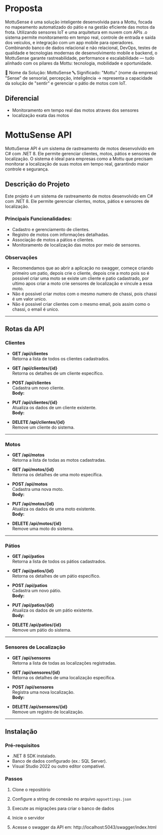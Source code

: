 # Proposta

MottuSense é uma solução inteligente desenvolvida para a Mottu, focada no mapeamento automatizado do pátio e na gestão eficiente das motos da frota.
Utilizando sensores IoT e uma arquitetura em nuvem com APIs .o sistema permite monitoramento em tempo real, controle de entrada e saída dos veículos, e integração com um app mobile para operadores.
Combinando banco de dados relacional e não relacional, DevOps, testes de qualidade e tecnologias modernas de desenvolvimento mobile e backend, o MottuSense garante rastreabilidade, performance e escalabilidade — tudo alinhado com os pilares da Mottu: tecnologia, mobilidade e oportunidade.

🛵 Nome da Solução: MottuSense
🔤 Significado:
"Mottu" (nome da empresa)
"Sense" de sensorial, percepção, inteligência → representa a capacidade da solução de "sentir" e gerenciar o pátio de motos com IoT.

## Diferencial

- Monitoramento em tempo real das motos atraves dos sensores
- localização exata das motos


# MottuSense API

MottuSense API é um sistema de rastreamento de motos desenvolvido em C# com .NET 8. Ele permite gerenciar clientes, motos, pátios e sensores de localização. O sistema é ideal para empresas como a Mottu que precisam monitorar a localização de suas motos em tempo real, garantindo maior controle e segurança.


## Descrição do Projeto
Este projeto é um sistema de rastreamento de motos desenvolvido em C# com .NET 8. Ele permite gerenciar clientes, motos, pátios e sensores de localização.
### Principais Funcionalidades:
- Cadastro e gerenciamento de clientes.
- Registro de motos com informações detalhadas.
- Associação de motos a pátios e clientes.
- Monitoramento de localização das motos por meio de sensores.
### Observações 
- Recomendamos que ao abrir a aplicação no swagger, começe criando primeiro um patio, depois crie o cliente, depois crie a moto pois so é possivel criar uma moto se existe um cliente e patio cadastrado, por ultimo apos criar a moto crie sensores de localização e vincule a essa moto.
- Não é possivel criar motos com o mesmo numero de chassi, pois chassi é um valor unico.
- Não é possivel criar clientes com o mesmo email, pois assim como o chassi, o email é unico.
---

## Rotas da API

### **Clientes**
- **GET /api/clientes**  
  Retorna a lista de todos os clientes cadastrados.

- **GET /api/clientes/{id}**  
  Retorna os detalhes de um cliente específico.

- **POST /api/clientes**  
  Cadastra um novo cliente.  
  **Body:**

- **PUT /api/clientes/{id}**  
  Atualiza os dados de um cliente existente.  
  **Body:**  

- **DELETE /api/clientes/{id}**  
  Remove um cliente do sistema.

---

### **Motos**
- **GET /api/motos**  
  Retorna a lista de todas as motos cadastradas.

- **GET /api/motos/{id}**  
  Retorna os detalhes de uma moto específica.

- **POST /api/motos**  
  Cadastra uma nova moto.  
  **Body:**
  
- **PUT /api/motos/{id}**  
  Atualiza os dados de uma moto existente.  
  **Body:**

- **DELETE /api/motos/{id}**  
  Remove uma moto do sistema.

---

### **Pátios**
- **GET /api/patios**  
  Retorna a lista de todos os pátios cadastrados.

- **GET /api/patios/{id}**  
  Retorna os detalhes de um pátio específico.

- **POST /api/patios**  
  Cadastra um novo pátio.  
  **Body:**  

- **PUT /api/patios/{id}**  
  Atualiza os dados de um pátio existente.  
  **Body:**  

- **DELETE /api/patios/{id}**  
  Remove um pátio do sistema.

---

### **Sensores de Localização**
- **GET /api/sensores**  
  Retorna a lista de todas as localizações registradas.

- **GET /api/sensores/{id}**  
  Retorna os detalhes de uma localização específica.

- **POST /api/sensores**  
  Registra uma nova localização.  
  **Body:**

- **DELETE /api/sensores/{id}**  
  Remove um registro de localização.

---

## Instalação

### Pré-requisitos
- .NET 8 SDK instalado.
- Banco de dados configurado (ex.: SQL Server).
- Visual Studio 2022 ou outro editor compatível.

### Passos
1. Clone o repositório

2. Configure a string de conexão no arquivo `appsettings.json`

3. Execute as migrações para criar o banco de dados
   
4. Inicie o servidor

5. Acesse o swagger da API em: http://localhost:5043/swagger/index.html


  
  
